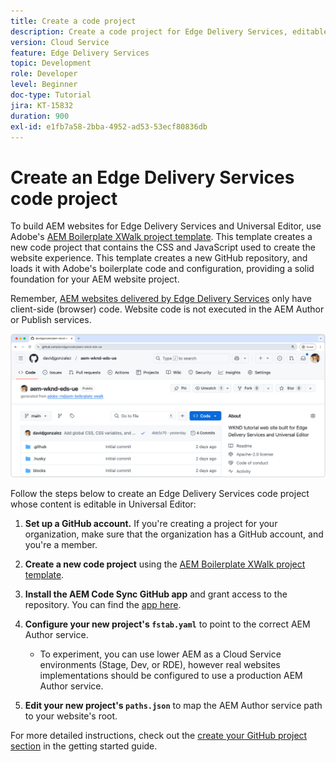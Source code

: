 ```yaml
---
title: Create a code project
description: Create a code project for Edge Delivery Services, editable using the Universal Editor.
version: Cloud Service
feature: Edge Delivery Services
topic: Development
role: Developer
level: Beginner
doc-type: Tutorial
jira: KT-15832
duration: 900
exl-id: e1fb7a58-2bba-4952-ad53-53ecf80836db
---
```

# Create an Edge Delivery Services code project

To build AEM websites for Edge Delivery Services and Universal Editor, use Adobe's [AEM Boilerplate XWalk project template](https://github.com/adobe-rnd/aem-boilerplate-xwalk). This template creates a new code project that contains the CSS and JavaScript used to create the website experience. This template creates a new GitHub repository, and loads it with Adobe's boilerplate code and configuration, providing a solid foundation for your AEM website project.

Remember, [AEM websites delivered by Edge Delivery Services](https://experienceleague.adobe.com/en/docs/experience-manager-learn/sites/edge-delivery-services/overview) only have client-side (browser) code. Website code is not executed in the AEM Author or Publish services.

![New Edge Delivery Services project](./assets/1-new-project/new-project.png)

Follow the steps below to create an Edge Delivery Services code project whose content is editable in Universal Editor:

1. **Set up a GitHub account.** If you're creating a project for your organization, make sure that the organization has a GitHub account, and you're a member.
2. **Create a new code project** using the [AEM Boilerplate XWalk project template](https://github.com/adobe-rnd/aem-boilerplate-xwalk).
3. **Install the AEM Code Sync GitHub app** and grant access to the repository. You can find the [app here](https://github.com/apps/aem-code-sync).
4. **Configure your new project's `fstab.yaml`** to point to the correct AEM Author service.

    * To experiment, you can use lower AEM as a Cloud Service environments (Stage, Dev, or RDE), however real websites implementations should be configured to use a production AEM Author service.

5. **Edit your new project's `paths.json`** to map the AEM Author service path to your website's root.

For more detailed instructions, check out the [create your GitHub project section](https://experienceleague.adobe.com/en/docs/experience-manager-cloud-service/content/edge-delivery/wysiwyg-authoring/edge-dev-getting-started#create-github-project) in the getting started guide.
